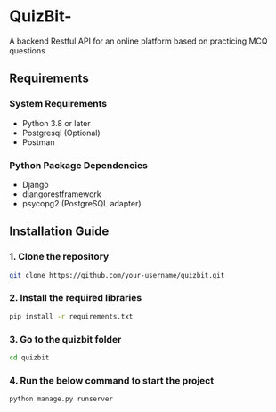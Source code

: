 # QuizBit-
A backend Restful API for an online platform based on practicing MCQ questions

## Requirements

### System Requirements
- Python 3.8 or later
- Postgresql (Optional)
- Postman

### Python Package Dependencies
- Django
- djangorestframework
- psycopg2 (PostgreSQL adapter)

## Installation Guide

### 1. Clone the repository
```bash
git clone https://github.com/your-username/quizbit.git
```
### 2. Install the required libraries
```bash
pip install -r requirements.txt
```

### 3. Go to the quizbit folder
```bash
cd quizbit
```
### 4. Run the below command to start the project
```bash
python manage.py runserver
